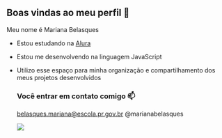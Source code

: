 ## Boas vindas ao meu perfil 💙

Meu nome é Mariana Belasques

- Estou estudando na [Alura](https://www.alura.com.br)
- Estou me desenvolvendo na linguagem JavaScript
- Utilizo esse espaço para minha organização e compartilhamento dos meus projetos desenvolvidos

  ### Você entrar em contato comigo 📫

  belasques.mariana@escola.pr.gov.br
@marianabelasques



  ![](https://media1.tenor.com/m/opEBWw0uddoAAAAC/umm.gif)

